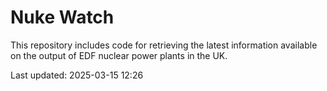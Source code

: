 # Nuke Watch

This repository includes code for retrieving the latest information available on the output of EDF nuclear power plants in the UK.

Last updated: 2025-03-15 12:26